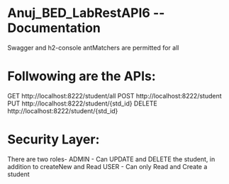 # Anuj_BED_LabRestAPI6  -- Documentation


Swagger and h2-console antMatchers are permitted for all

# Follwowing are the APIs:

GET http://localhost:8222/student/all
POST http://localhost:8222/student
PUT http://localhost:8222/student/{std_id}
DELETE http://localhost:8222/student/{std_id}


# Security Layer:
There are two roles-
ADMIN - Can UPDATE and DELETE the student, in addition to createNew and Read
USER - Can only Read and Create a student

